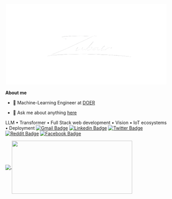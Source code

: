 <p align="center"><a href="https://zubaircrackscode.github.io"><img height="250px" width="500px" alt="Hello, I'm Zubair. I do open source!" src="./assets/gh-readme-header-transparent.png" /></a></p>

**About me**

- 💼 Machine-Learning Engineer at [DOER](http://doer.com.bd/)

- 💬 Ask me about anything [here](https://github.com/ZubairCracksCode/ZubairCracksCode/issues)

LLM &bull; Transformer &bull; Full Stack web development &bull; Vision &bull; IoT ecosystems &bull; Deployment
[![Gmail Badge](https://img.shields.io/badge/-Mail%20Me-c14438?style=flat&logo=Gmail&logoColor=white)](mailto:zubairazimmiazi@gmail.com) 
[![Linkedin Badge](https://img.shields.io/badge/-LinkedIn-0072b1?style=flat&logo=Linkedin&logoColor=white)](https://www.linkedin.com/in/zubair-azim-miazi/) [![Twitter Badge](https://img.shields.io/badge/Twitter-1DA1F2?style=flat&logo=twitter&logoColor=white)](https://twitter.com/not_bot_c) [![Reddit Badge](https://img.shields.io/badge/Reddit-FF4500?style=flat&logo=reddit&logoColor=white)](https://www.reddit.com/user/Dependent-Setting-12/) [![Facebook Badge](https://img.shields.io/badge/Facebook-1877F2?style=flat&logo=facebook&logoColor=white)](https://www.facebook.com/ZubairAzimMiazi/)

<!--
**ZubairAzimMiazi/ZubairAzimMiazi** is a ✨ _special_ ✨ repository because its `README.md` (this file) appears on your GitHub profile.

Here are some ideas to get you started:

- 🔭 I’m currently working on ...
- 🌱 I’m currently learning ...
- 👯 I’m looking to collaborate on ...
- 🤔 I’m looking for help with ...
- 💬 Ask me about ...
- 📫 How to reach me: ...
- 😄 Pronouns: ...
- ⚡ Fun fact: ...
-->

<a href="https://github.com/anuraghazra/github-readme-stats">
  <img align="center" src="https://github-readme-stats.vercel.app/api?username=ZubairAzimMiazi&theme=onedark&count_private=true&show_icons=true" width="420px" />
</a>
<a href="https://github.com/anuraghazra/github-readme-stats">
  <img align="center" src="https://github-readme-stats.vercel.app/api/top-langs/?username=ZubairAzimMiazi&layout=compact&count_private=true&theme=onedark&count_private=true&show_icons=true" height="165px" width="375px" />
</a>

<!--
<a href="https://github.com/anuraghazra/github-readme-stats">
  <img align="center" src="https://github-readme-stats.vercel.app/api/pin/?username=anuraghazra&repo=github-readme-stats&theme=buefy" />
</a>
<a href="https://github.com/anuraghazra/anuraghazra.github.io">
  <img align="center" src="https://github-readme-stats.vercel.app/api/pin/?username=anuraghazra&repo=anuraghazra.github.io&theme=buefy" />
</a>
-->

<br />
<br />
